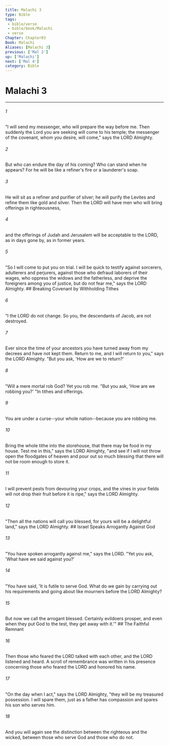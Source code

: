 ```yaml
---
title: Malachi 3
type: Bible
tags:
 - bible/verse
 - bible/book/Malachi
 - verse
Chapter: Chapter03
Book: Malachi
Aliases: [Malachi 3]
previous: ['Mal 2']
up: ['Malachi']
next: ['Mal 4']
category: Bible
---
```

# Malachi 3

***


###### 1 
"I will send my messenger, who will prepare the way before me. Then suddenly the Lord you are seeking will come to his temple; the messenger of the covenant, whom you desire, will come," says the LORD Almighty. 

###### 2 
But who can endure the day of his coming? Who can stand when he appears? For he will be like a refiner's fire or a launderer's soap. 

###### 3 
He will sit as a refiner and purifier of silver; he will purify the Levites and refine them like gold and silver. Then the LORD will have men who will bring offerings in righteousness, 

###### 4 
and the offerings of Judah and Jerusalem will be acceptable to the LORD, as in days gone by, as in former years. 

###### 5 
"So I will come to put you on trial. I will be quick to testify against sorcerers, adulterers and perjurers, against those who defraud laborers of their wages, who oppress the widows and the fatherless, and deprive the foreigners among you of justice, but do not fear me," says the LORD Almighty. ## Breaking Covenant by Withholding Tithes 

###### 6 
"I the LORD do not change. So you, the descendants of Jacob, are not destroyed. 

###### 7 
Ever since the time of your ancestors you have turned away from my decrees and have not kept them. Return to me, and I will return to you," says the LORD Almighty. "But you ask, 'How are we to return?' 

###### 8 
"Will a mere mortal rob God? Yet you rob me. "But you ask, 'How are we robbing you?' "In tithes and offerings. 

###### 9 
You are under a curse--your whole nation--because you are robbing me. 

###### 10 
Bring the whole tithe into the storehouse, that there may be food in my house. Test me in this," says the LORD Almighty, "and see if I will not throw open the floodgates of heaven and pour out so much blessing that there will not be room enough to store it. 

###### 11 
I will prevent pests from devouring your crops, and the vines in your fields will not drop their fruit before it is ripe," says the LORD Almighty. 

###### 12 
"Then all the nations will call you blessed, for yours will be a delightful land," says the LORD Almighty. ## Israel Speaks Arrogantly Against God 

###### 13 
"You have spoken arrogantly against me," says the LORD. "Yet you ask, 'What have we said against you?' 

###### 14 
"You have said, 'It is futile to serve God. What do we gain by carrying out his requirements and going about like mourners before the LORD Almighty? 

###### 15 
But now we call the arrogant blessed. Certainly evildoers prosper, and even when they put God to the test, they get away with it.'" ## The Faithful Remnant 

###### 16 
Then those who feared the LORD talked with each other, and the LORD listened and heard. A scroll of remembrance was written in his presence concerning those who feared the LORD and honored his name. 

###### 17 
"On the day when I act," says the LORD Almighty, "they will be my treasured possession. I will spare them, just as a father has compassion and spares his son who serves him. 

###### 18 
And you will again see the distinction between the righteous and the wicked, between those who serve God and those who do not. 

